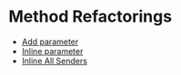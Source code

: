 # Method Refactorings

- [Add parameter](./AddParameterRefactoring.md)
- [Inline parameter](./InlineParameterRefactoring.md)
- [Inline All Senders](./InlineAllSenders.md)